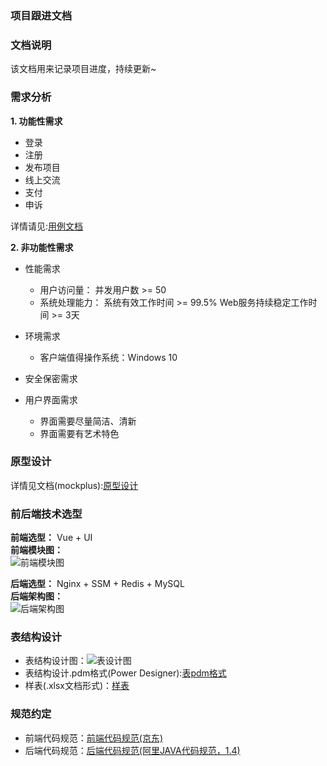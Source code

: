 ### 项目跟进文档

### 文档说明   
该文档用来记录项目进度，持续更新~

### 需求分析

**1. 功能性需求**
  * 登录
  * 注册
  * 发布项目
  * 线上交流
  * 支付
  * 申诉

详情请见:[用例文档](https://github.com/syt-honey/mobileMuseumOfArtWebsite/blob/master/%E7%BD%91%E7%AB%99%E7%94%A8%E4%BE%8B%E6%96%87%E6%A1%A3.md)

**2. 非功能性需求**
  * 性能需求
    * 用户访问量：
      并发用户数 >= 50
    * 系统处理能力：
      系统有效工作时间 >= 99.5%
      Web服务持续稳定工作时间 >= 3天

  * 环境需求
    * 客户端值得操作系统：Windows 10

  * 安全保密需求

  * 用户界面需求
    * 界面需要尽量简洁、清新
    * 界面需要有艺术特色

### 原型设计

详情见文档(mockplus):[原型设计](https://github.com/syt-honey/mobileMuseumOfArtWebsite/blob/master/%E7%BD%91%E7%AB%99%E5%8E%9F%E5%9E%8B.mp)

### 前后端技术选型

**前端选型：** Vue + UI   
**前端模块图：**  
![前端模块图](https://github.com/syt-honey/mobileMuseumOfArtWebsite/blob/master/picture/%E5%89%8D%E7%AB%AF%E6%A8%A1%E5%9D%97%E5%9B%BE.png)

**后端选型：** Nginx + SSM + Redis + MySQL  
**后端架构图：**  
![后端架构图](https://github.com/syt-honey/mobileMuseumOfArtWebsite/blob/master/picture/%E5%90%8E%E7%AB%AF%E7%AE%80%E6%98%93%E6%9E%B6%E6%9E%84%E5%9B%BE.png)


### 表结构设计

* 表结构设计图：![表设计图](https://github.com/syt-honey/mobileMuseumOfArtWebsite/blob/master/data_model/data_model.png)
* 表结构设计.pdm格式(Power Designer):[表pdm格式](https://github.com/syt-honey/mobileMuseumOfArtWebsite/blob/master/data_model/datamodel.pdm)
* 样表(.xlsx文档形式)：[样表](https://github.com/syt-honey/mobileMuseumOfArtWebsite/blob/master/data_model/%E5%B0%8F%E9%BA%BB%E9%9B%80%E8%A1%A8%E8%AE%BE%E8%AE%A1.xlsx)


### 规范约定   

* 前端代码规范：[前端代码规范(京东)](https://guide.aotu.io/docs/)
* 后端代码规范：[后端代码规范(阿里JAVA代码规范，1.4)](https://github.com/alibaba/p3c/blob/master/%E9%98%BF%E9%87%8C%E5%B7%B4%E5%B7%B4Java%E5%BC%80%E5%8F%91%E6%89%8B%E5%86%8C%EF%BC%88%E8%AF%A6%E5%B0%BD%E7%89%88%EF%BC%89.pdf)
